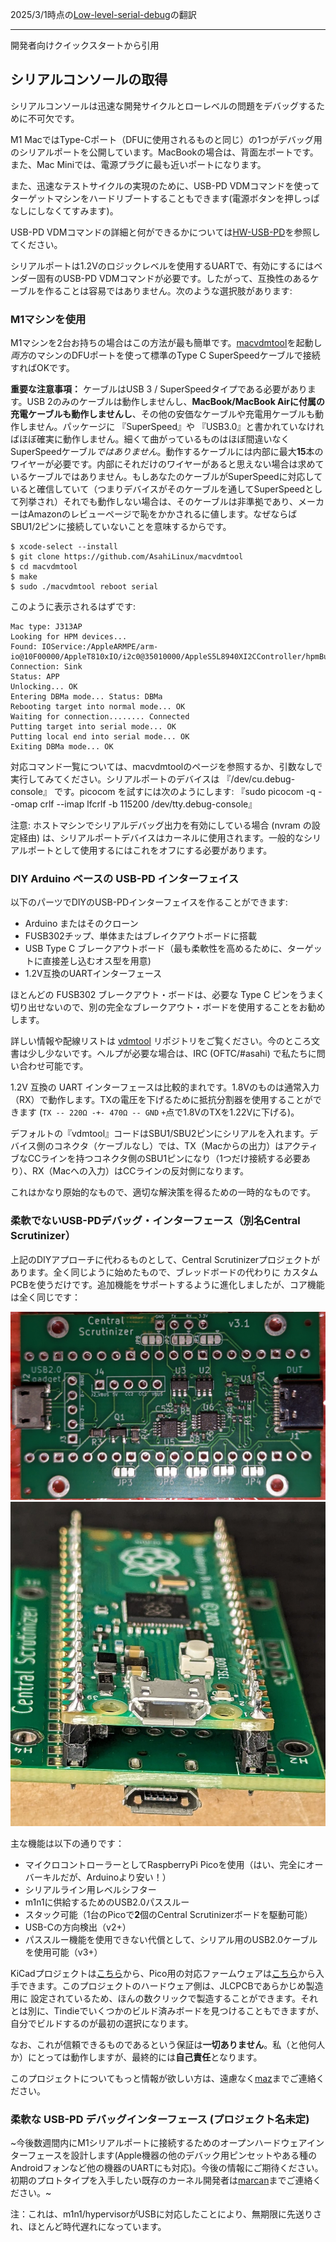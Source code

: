 2025/3/1時点の[Low-level-serial-debug](https://github.com/AsahiLinux/docs/blob/main/docs/Low-level-serial-debug.md)の翻訳

---
開発者向けクイックスタートから引用

## シリアルコンソールの取得

シリアルコンソールは迅速な開発サイクルとローレベルの問題をデバッグするために不可欠です。

M1 MacではType-Cポート（DFUに使用されるものと同じ）の1つがデバッグ用のシリアルポートを公開しています。MacBookの場合は、背面左ポートです。
また、Mac Miniでは、電源プラグに最も近いポートになります。

また、迅速なテストサイクルの実現のために、USB-PD VDMコマンドを使ってターゲットマシンをハードリブートすることもできます(電源ボタンを押しっぱなしにしなくてすみます)。

USB-PD VDMコマンドの詳細と何ができるかについては[HW-USB-PD](HW-USB-PD.md)を参照してください。

シリアルポートは1.2Vのロジックレベルを使用するUARTで、有効にするにはベンダー固有のUSB-PD VDMコマンドが必要です。したがって、互換性のあるケーブルを作ることは容易ではありません。次のような選択肢があります:

### M1マシンを使用

M1マシンを2台お持ちの場合はこの方法が最も簡単です。[macvdmtool](https://github.com/AsahiLinux/macvdmtool/)を起動し*両方*のマシンのDFUポートを使って標準のType C SuperSpeedケーブルで接続すればOKです。

**重要な注意事項：** ケーブルはUSB 3 / SuperSpeedタイプである必要があります。USB 2のみのケーブルは動作しませんし、**MacBook/MacBook Airに付属の充電ケーブルも動作しませんし**、その他の安価なケーブルや充電用ケーブルも動作しません。パッケージに 『SuperSpeed』や 『USB3.0』と書かれていなければほぼ確実に動作しません。細くて曲がっているものはほぼ間違いなくSuperSpeedケーブル*ではありません*。動作するケーブルには内部に最大**15**本のワイヤーが必要です。内部にそれだけのワイヤーがあると思えない場合は求めているケーブルではありません。もしあなたのケーブルがSuperSpeedに対応していると確信していて（つまりデバイスがそのケーブルを通してSuperSpeedとして列挙され）それでも動作しない場合は、そのケーブルは非準拠であり、メーカーはAmazonのレビューページで恥をかかされるに値します。なぜならばSBU1/2ピンに接続していないことを意味するからです。


```shell
$ xcode-select --install
$ git clone https://github.com/AsahiLinux/macvdmtool
$ cd macvdmtool
$ make
$ sudo ./macvdmtool reboot serial
```

このように表示されるはずです:

```
Mac type: J313AP
Looking for HPM devices...
Found: IOService:/AppleARMPE/arm-io@10F00000/AppleT810xIO/i2c0@35010000/AppleS5L8940XI2CController/hpmBusManager@6B/AppleHPMBusController/hpm0/AppleHPMARM
Connection: Sink
Status: APP 
Unlocking... OK
Entering DBMa mode... Status: DBMa
Rebooting target into normal mode... OK
Waiting for connection........ Connected
Putting target into serial mode... OK
Putting local end into serial mode... OK
Exiting DBMa mode... OK
```

対応コマンド一覧については、macvdmtoolのページを参照するか、引数なしで実行してみてください。シリアルポートのデバイスは 『/dev/cu.debug-console』 です。picocom を試すには次のようにします: 『sudo picocom -q --omap crlf --imap lfcrlf -b 115200 /dev/tty.debug-console』

注意: ホストマシンでシリアルデバッグ出力を有効にしている場合 (nvram の設定経由) は、シリアルポートデバイスはカーネルに使用されます。一般的なシリアルポートとして使用するにはこれをオフにする必要があります。

### DIY Arduino ベースの USB-PD インターフェイス

以下のパーツでDIYのUSB-PDインターフェイスを作ることができます: 

* Arduino またはそのクローン
* FUSB302チップ、単体またはブレイクアウトボードに搭載
* USB Type C ブレークアウトボード（最も柔軟性を高めるために、ターゲットに直接差し込むオス型を用意)
* 1.2V互換のUARTインターフェース

ほとんどの FUSB302 ブレークアウト・ボードは、必要な Type C ピンをうまく切り出せないので、別の完全なブレークアウト・ボードを使用することをお勧めします。

詳しい情報や配線リストは [vdmtool](https://github.com/AsahiLinux/vdmtool) リポジトリをご覧ください。今のところ文書は少し少ないです。ヘルプが必要な場合は、IRC (OFTC/#asahi) で私たちに問い合わせ可能です。

1.2V 互換の UART インターフェースは比較的まれです。1.8Vのものは通常入力（RX）で動作します。TXの電圧を下げるために抵抗分割器を使用することができます
(`TX -- 220Ω -+- 470Ω -- GND` `+`点で1.8VのTXを1.22Vに下げる)。

デフォルトの『vdmtool』コードはSBU1/SBU2ピンにシリアルを入れます。デバイス側のコネクタ（ケーブルなし）では、TX（Macからの出力）はアクティブなCCラインを持つコネクタ側のSBU1ピンになり（1つだけ接続する必要あり）、RX（Macへの入力）はCCラインの反対側になります。

これはかなり原始的なもので、適切な解決策を得るための一時的なものです。

### 柔軟でないUSB-PDデバッグ・インターフェース（別名Central Scrutinizer）

上記のDIYアプローチに代わるものとして、Central Scrutinizerプロジェクトがあります。全く同じように始めたもので、ブレッドボードの代わりに
カスタムPCBを使うだけです。追加機能をサポートするように進化しましたが、コア機能は全く同じです：

![Central Scrutinizer](https://github.com/AsahiLinux/docs/blob/main/docs/assets/central-scrutinizer.jpg)
![Central Scrutinizer (side)](https://github.com/AsahiLinux/docs/blob/main/docs/assets/central-scrutinizer-2.jpg)

主な機能は以下の通りです：
- マイクロコントローラーとしてRaspberryPi Picoを使用（はい、完全にオーバーキルだが、Arduinoより安い！）
- シリアルライン用レベルシフター
- m1n1に供給するためのUSB2.0パススルー
- スタック可能（1台のPicoで**2**個のCentral Scrutinizerボードを駆動可能）
- USB-Cの方向検出（v2+）
- パススルー機能を使用できない代償として、シリアル用のUSB2.0ケーブルを使用可能（v3+）

KiCadプロジェクトは[こちら](https://git.kernel.org/pub/scm/linux/kernel/git/maz/cs-hw.git)から、Pico用の対応ファームウェアは[こちら](https://git.kernel.org/pub/scm/linux/kernel/git/maz/cs-sw.git)から入手できます。このプロジェクトのハードウェア側は、JLCPCBであらかじめ製造用に
設定されているため、ほんの数クリックで製造することができます。それとは別に、Tindieでいくつかのビルド済みボードを見つけることもできますが、
自分でビルドするのが最初の選択になります。

なお、これが信頼できるものであるという保証は**一切ありません**。私（と他何人か）にとっては動作しますが、最終的には**自己責任**となります。

このプロジェクトについてもっと情報が欲しい方は、遠慮なく[maz](mailto:maz@kernel.org)までご連絡ください。

### 柔軟な USB-PD デバッグインターフェース (プロジェクト名未定)

~今後数週間内にM1シリアルポートに接続するためのオープンハードウェアインターフェースを設計します(Apple機器の他のデバック用ピンセットやある種のAndroidフォンなど他の機器のUARTにも対応)。今後の情報にご期待ください。初期のプロトタイプを入手したい既存のカーネル開発者は[marcan](mailto:marcan@marcan.st)までご連絡ください。~

注：これは、m1n1/hypervisorがUSBに対応したことにより、無期限に先送りされ、ほとんど時代遅れになっています。
